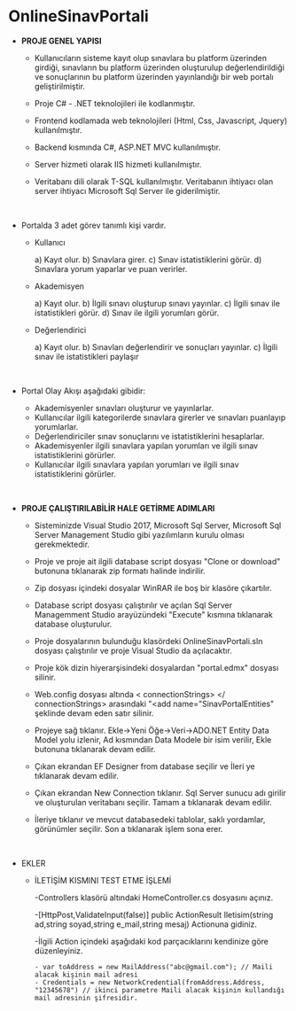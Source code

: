 # OnlineSinavPortali


* <b>PROJE GENEL YAPISI</b>


  - Kullanıcıların sisteme kayıt olup sınavlara bu platform üzerinden girdiği, sınavların bu platform üzerinden oluşturulup	 değerlendirildiği ve sonuçlarının bu platform üzerinden yayınlandığı bir web portalı geliştirilmiştir.

  - Proje C# - .NET teknolojileri ile kodlanmıştır.

  - Frontend kodlamada web teknolojileri (Html, Css, Javascript, Jquery) kullanılmıştır.

  - Backend kısmında C#, ASP.NET MVC kullanılmıştır.

  - Server hizmeti olarak IIS hizmeti kullanılmıştır.
 
  - Veritabanı dili olarak T-SQL kullanılmıştır. Veritabanın ihtiyacı olan server ihtiyacı Microsoft Sql Server ile giderilmiştir.

<br>

- Portalda 3 adet görev tanımlı kişi vardır.

  - Kullanıcı
   
    a)	Kayıt olur.
    b)	Sınavlara girer.
    c)	Sınav istatistiklerini görür.
    d)	Sınavlara yorum yaparlar ve puan verirler.
    
  - Akademisyen
  
    a)	Kayıt olur.
    b)	İlgili sınavı oluşturup sınavı yayınlar.
    c)	İlgili sınav ile istatistikleri görür.
    d)	Sınav ile ilgili yorumları görür.
   
  - Değerlendirici
  
    a)	Kayıt olur.
    b)	Sınavları değerlendirir ve sonuçları yayınlar.
    c)	İlgili sınav ile istatistikleri paylaşır

<br>

- Portal Olay Akışı aşağıdaki gibidir:


  * Akademisyenler sınavları oluşturur ve yayınlarlar. 
  * Kullanıcılar ilgili  kategorilerde sınavlara girerler ve sınavları puanlayıp yorumlarlar. 
  * Değerlendiriciler sınav sonuçlarını ve istatistiklerini hesaplarlar.
  * Akademisyenler ilgili sınavlara yapılan yorumları ve ilgili sınav istatistiklerini görürler.
  * Kullanıcılar ilgili sınavlara yapılan yorumları ve ilgili sınav istatistiklerini görürler.
  
<br>

* <b>PROJE ÇALIŞTIRILABİLİR HALE GETİRME ADIMLARI</b>


  * Sisteminizde Visual Studio 2017, Microsoft Sql Server, Microsoft Sql Server Management Studio gibi yazılımların kurulu olması      gerekmektedir.
 
  * Proje ve proje ait ilgili database script dosyası "Clone or download" butonuna tıklanarak zip formatı halinde indirilir.
 
  * Zip dosyası içindeki dosyalar WinRAR ile boş bir klasöre çıkartılır.
 
  * Database script dosyası çalıştırılır ve açılan Sql Server Managemment Studio arayüzündeki "Execute" kısmına tıklanarak database oluşturulur.
 
  * Proje dosyalarının bulunduğu klasördeki OnlineSinavPortali.sln dosyası çalıştırılır ve proje Visual Studio da açılacaktır.
 
  * Proje kök dizin hiyerarşisindeki dosyalardan "portal.edmx" dosyası silinir.
 
  * Web.config dosyası altında  < connectionStrings> </ connectionStrings> arasındaki "<add name="SinavPortalEntities" şeklinde devam eden satır silinir.
     
  * Projeye sağ tıklanır. Ekle->Yeni Öğe->Veri->ADO.NET Entity Data Model yolu izlenir, Ad kısmından Data Modele bir isim verilir, Ekle 
 butonuna tıklanarak devam edilir.
 
  * Çıkan ekrandan EF Designer from database seçilir ve İleri ye tıklanarak devam edilir.
 
  * Çıkan ekrandan New Connection tıklanır. Sql Server sunucu adı girilir ve oluşturulan veritabanı seçilir. Tamam a tıklanarak devam edilir.
 
  * İleriye tıklanır ve mevcut databasedeki tablolar, saklı yordamlar, görünümler seçilir. Son a tıklanarak işlem sona erer. 
 
<br>

* EKLER 

  - İLETİŞİM KISMINI TEST ETME İŞLEMİ
  
      -Controllers klasörü altındaki HomeController.cs dosyasını açınız.
      
      -[HttpPost,ValidateInput(false)]
       public ActionResult Iletisim(string ad,string soyad,string e_mail,string mesaj) 
       Actionuna gidiniz.
       
      -İlgili Action içindeki aşağıdaki kod parçacıklarını kendinize göre düzenleyiniz.
      
        - var toAddress = new MailAddress("abc@gmail.com"); // Maili alacak kişinin mail adresi
        - Credentials = new NetworkCredential(fromAddress.Address, "12345678") // ikinci parametre Maili alacak kişinin kullandığı mail adresinin şifresidir. 
        
